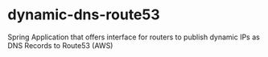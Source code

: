 # dynamic-dns-route53
Spring Application that offers interface for routers to publish dynamic IPs as DNS Records to Route53 (AWS)
